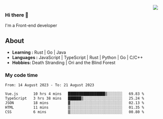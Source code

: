 <img align='right' src="https://github-readme-stats.vercel.app/api?username=strugglebak&show_icons=true">

### Hi there 👋

I'm a Front-end developer

## About

-  **Learning :** Rust | Go | Java
-  **Languages :** JavaScript | TypeScript | Rust | Python | Go | C/C++
-  **Hobbies:** Death Stranding | Ori and the Blind Forest

### My code time

<!--START_SECTION:waka-->

```txt
From: 14 August 2023 - To: 21 August 2023

Vue.js       10 hrs 4 mins   █████████████████▒░░░░░░░   69.83 %
TypeScript   3 hrs 38 mins   ██████▒░░░░░░░░░░░░░░░░░░   25.24 %
JSON         18 mins         ▓░░░░░░░░░░░░░░░░░░░░░░░░   02.13 %
HTML         11 mins         ▒░░░░░░░░░░░░░░░░░░░░░░░░   01.35 %
CSS          6 mins          ▒░░░░░░░░░░░░░░░░░░░░░░░░   00.80 %
```

<!--END_SECTION:waka-->
